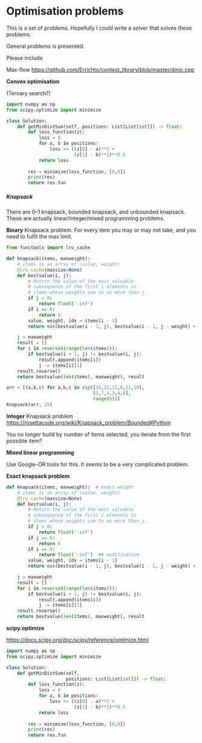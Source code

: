 # Optimisation problems

This is a set of problems. Hopefully I could write a solver that solves these problems.



General problems is presented.



Please include 

Max-flow https://github.com/Errichto/contest_library/blob/master/dinic.cpp



**Convex optimisation**

(Ternary search?)

```python
import numpy as np
from scipy.optimize import minimize

class Solution:
    def getMinDistSum(self, positions: List[List[int]]) -> float:
        def loss_function(z):
            loss = 0
            for a, b in positions:
                loss += ((z[0] - a)**2 + 
                         (z[1] - b)**2)**0.5
            return loss
        
        res = minimize(loss_function, [0,0])
        print(res)
        return res.fun
```





##### Knapsack

There are 0–1 knapsack, bounded knapsack, and unbounded knapsack. These are actually linear/integer/mixed programming problems. 

**Binary** Knapsack problem. For every item you may or may not take, and you need to fulfil the max limit.

```python
from functools import lru_cache

def knapsack(items, maxweight):
    # items is an array of (value, weight)
    @lru_cache(maxsize=None)
    def bestvalue(i, j):
        # Return the value of the most valuable 
        # subsequence of the first i elements in 
        # items whose weights sum to no more than j.
        if j < 0:
            return float('-inf')
        if i == 0:
            return 0
        value, weight, idx = items[i - 1]
        return max(bestvalue(i - 1, j), bestvalue(i - 1, j - weight) + value)

    j = maxweight
    result = []
    for i in reversed(range(len(items))):
        if bestvalue(i + 1, j) != bestvalue(i, j):
            result.append(items[i])
            j -= items[i][1]
    result.reverse()
    return bestvalue(len(items), maxweight), result

arr = [(a,b,c) for a,b,c in zip([16,22,12,8,11,19],
                                [5,7,4,3,4,6],
                                range(6))]
knapsack(arr, 15)
```



**Integer** Knapsack problem
https://rosettacode.org/wiki/Knapsack_problem/Bounded#Python

You no longer build by number of items selected, you iterate from the first possible item?



**Mixed linear programming**

Use Google-OR tools for this. It seems to be a very complicated problem.



**Exact knapsack problem**

```python
def knapsack(items, maxweight):  # exact weight
    # items is an array of (value, weight)
    @lru_cache(maxsize=None)
    def bestvalue(i, j):
        # Return the value of the most valuable 
        # subsequence of the first i elements in 
        # items whose weights sum to no more than j.
        if j < 0:
            return float('-inf')
        if j == 0:
            return 0
        if i == 0:
            return float('-inf')  ## modification
        value, weight, idx = items[i - 1]
        return max(bestvalue(i - 1, j), bestvalue(i - 1, j - weight) + value)

    j = maxweight
    result = []
    for i in reversed(range(len(items))):
        if bestvalue(i + 1, j) != bestvalue(i, j):
            result.append(items[i])
            j -= items[i][1]
    result.reverse()
    return bestvalue(len(items), maxweight), result
```



**scipy.optimize**

https://docs.scipy.org/doc/scipy/reference/optimize.html

```python
import numpy as np
from scipy.optimize import minimize

class Solution:
    def getMinDistSum(self, 
                      positions: List[List[int]]) -> float:
        def loss_function(z):
            loss = 0
            for a, b in positions:
                loss += ((z[0] - a)**2 + 
                         (z[1] - b)**2)**0.5
            return loss
        
        res = minimize(loss_function, [0,0])
        print(res)
        return res.fun
```



